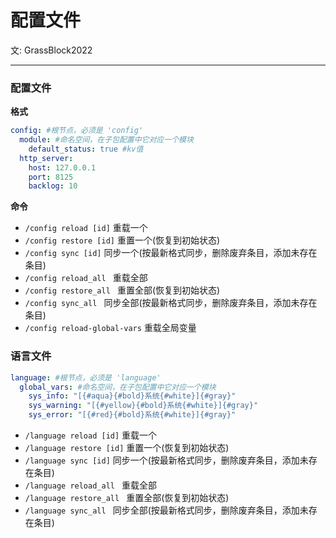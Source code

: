 # 配置文件
文: GrassBlock2022

-----

### 配置文件
**格式**
```yaml
config: #根节点，必须是 'config'
  module: #命名空间，在子包配置中它对应一个模块
    default_status: true #kv值
  http_server:
    host: 127.0.0.1
    port: 8125
    backlog: 10
```

**命令**
- ```/config reload [id]``` 重载一个
- ```/config restore [id]``` 重置一个(恢复到初始状态)
- ```/config sync [id]``` 同步一个(按最新格式同步，删除废弃条目，添加未存在条目)
- ```/config reload_all ``` 重载全部
- ```/config restore_all ``` 重置全部(恢复到初始状态)
- ```/config sync_all ``` 同步全部(按最新格式同步，删除废弃条目，添加未存在条目)
- ```/config reload-global-vars``` 重载全局变量

### 语言文件
```yaml
language: #根节点，必须是 'language'
  global_vars: #命名空间，在子包配置中它对应一个模块
    sys_info: "[{#aqua}{#bold}系统{#white}]{#gray}"
    sys_warning: "[{#yellow}{#bold}系统{#white}]{#gray}"
    sys_error: "[{#red}{#bold}系统{#white}]{#gray}"
```

- ```/language reload [id]``` 重载一个
- ```/language restore [id]``` 重置一个(恢复到初始状态)
- ```/language sync [id]``` 同步一个(按最新格式同步，删除废弃条目，添加未存在条目)
- ```/language reload_all ``` 重载全部
- ```/language restore_all ``` 重置全部(恢复到初始状态)
- ```/language sync_all ``` 同步全部(按最新格式同步，删除废弃条目，添加未存在条目)
